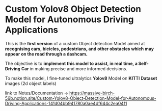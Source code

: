 # Custom Yolov8 Object Detection Model for Autonomous Driving Applications
This is the **first version** of a custom Object detection Model aimed at **recognising cars, bicicles, pedestrians, and other obstacles which may appear on the road through a dashcam.** 

The objective is to **implement this model to assist, in real time, a Self-Driving Car** in making precise and more informed decisions.

To make this model, I fine-tuned ultralytics **Yolov8** Model on **KITTI Dataset** images (2d object labels)

link to Notes/Documentation -> https://massive-birch-56b.notion.site/Custom-Yolov8-Object-Detection-Model-for-Autonomous-Driving-Applications-141d04bb941780a0ae4df644c2ea04f1
